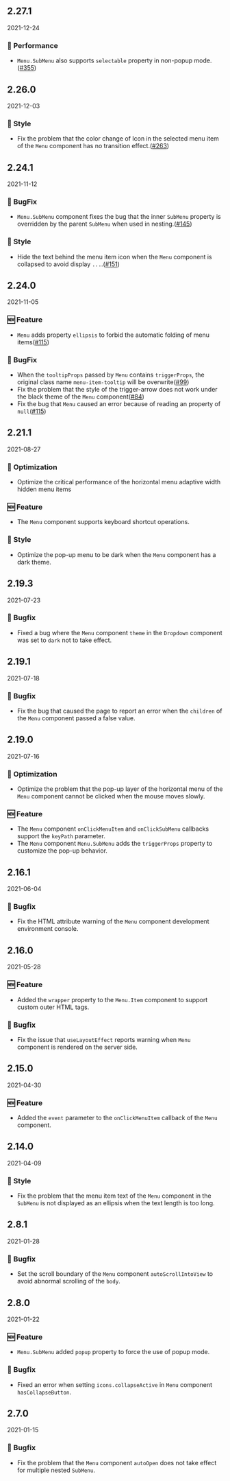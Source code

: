 ## 2.27.1

2021-12-24

### 💎 Performance

- `Menu.SubMenu` also supports `selectable` property in non-popup mode.([#355](https://github.com/arco-design/arco-design/pull/355))

## 2.26.0

2021-12-03

### 💅 Style

- Fix the problem that the color change of Icon in the selected menu item of the `Menu` component has no transition effect.([#263](https://github.com/arco-design/arco-design/pull/263))

## 2.24.1

2021-11-12

### 🐛 BugFix

- `Menu.SubMenu` component fixes the bug that the inner `SubMenu` property is overridden by the parent `SubMenu` when used in nesting.([#145](https://github.com/arco-design/arco-design/pull/145))

### 💅 Style

- Hide the text behind the menu item icon when the `Menu` component is collapsed to avoid display `...`.([#151](https://github.com/arco-design/arco-design/pull/151))

## 2.24.0

2021-11-05

### 🆕 Feature

- `Menu` adds property `ellipsis` to forbid the automatic folding of menu items([#115](https://github.com/arco-design/arco-design/pull/115))

### 🐛 BugFix

- When the `tooltipProps` passed by `Menu` contains `triggerProps`, the original class name `menu-item-tooltip` will be overwrite([#99](https://github.com/arco-design/arco-design/pull/99))
- Fix the problem that the style of the trigger-arrow does not work under the black theme of the `Menu` component([#84](https://github.com/arco-design/arco-design/pull/84))
- Fix the bug that `Menu` caused an error because of reading an property of `null`([#115](https://github.com/arco-design/arco-design/pull/115))

## 2.21.1

2021-08-27

### 💎 Optimization

- Optimize the critical performance of the horizontal menu adaptive width hidden menu items

### 🆕 Feature

- The `Menu` component supports keyboard shortcut operations.

### 💅 Style

- Optimize the pop-up menu to be dark when the `Menu` component has a dark theme.

## 2.19.3

2021-07-23

### 🐛 Bugfix

- Fixed a bug where the `Menu` component `theme` in the `Dropdown` component was set to `dark` not to take effect.



## 2.19.1

2021-07-18

### 🐛 Bugfix

- Fix the bug that caused the page to report an error when the `children` of the `Menu` component passed a false value.

## 2.19.0

2021-07-16

### 💎 Optimization

- Optimize the problem that the pop-up layer of the horizontal menu of the `Menu` component cannot be clicked when the mouse moves slowly.

### 🆕 Feature

- The `Menu` component `onClickMenuItem` and `onClickSubMenu` callbacks support the `keyPath` parameter.
- The `Menu` component `Menu.SubMenu` adds the `triggerProps` property to customize the pop-up behavior.

## 2.16.1

2021-06-04

### 🐛 Bugfix

- Fix the HTML attribute warning of the `Menu` component development environment console.



## 2.16.0

2021-05-28

### 🆕 Feature

- Added the `wrapper` property to the `Menu.Item` component to support custom outer HTML tags.

### 🐛 Bugfix

- Fix the issue that `useLayoutEffect` reports warning when `Menu` component is rendered on the server side.

## 2.15.0

2021-04-30

### 🆕 Feature

- Added the `event` parameter to the `onClickMenuItem` callback of the `Menu` component.

## 2.14.0

2021-04-09

### 💅 Style

- Fix the problem that the menu item text of the `Menu` component in the `SubMenu` is not displayed as an ellipsis when the text length is too long.



## 2.8.1

2021-01-28

### 🐛 Bugfix

- Set the scroll boundary of the `Menu` component `autoScrollIntoView` to avoid abnormal scrolling of the `body`.

## 2.8.0

2021-01-22

### 🆕 Feature

- `Menu.SubMenu` added `popup` property to force the use of popup mode.

### 🐛 Bugfix

- Fixed an error when setting `icons.collapseActive` in `Menu` component `hasCollapseButton`.

## 2.7.0

2021-01-15

### 🐛 Bugfix

- Fix the problem that the `Menu` component `autoOpen` does not take effect for multiple nested `SubMenu`.

